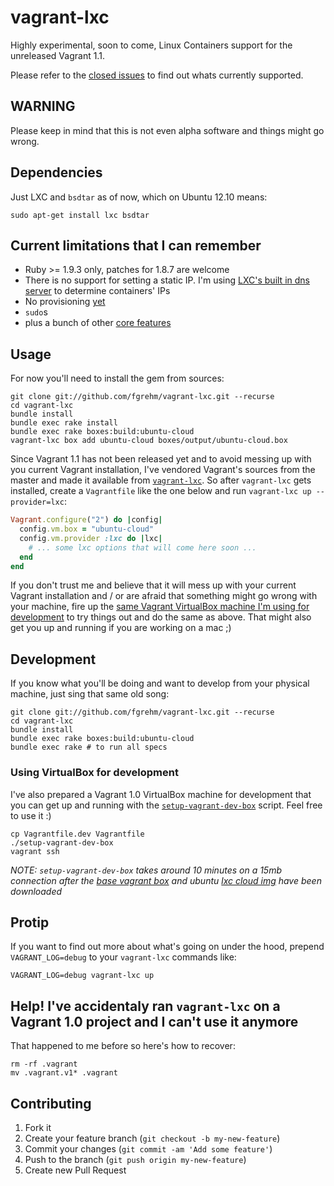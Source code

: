 # vagrant-lxc

Highly experimental, soon to come, Linux Containers support for the unreleased
Vagrant 1.1.

Please refer to the [closed issues](https://github.com/fgrehm/vagrant-lxc/issues?labels=&milestone=&page=1&state=closed)
to find out whats currently supported.


## WARNING

Please keep in mind that this is not even alpha software and things might go wrong.


## Dependencies

Just LXC and `bsdtar` as of now, which on Ubuntu 12.10 means:

```
sudo apt-get install lxc bsdtar
```


## Current limitations that I can remember

* Ruby >= 1.9.3 only, patches for 1.8.7 are welcome
* There is no support for setting a static IP. I'm using
  [LXC's built in dns server](lib/vagrant-lxc/container.rb#L100) to determine
  containers' IPs
* No provisioning [yet](https://github.com/fgrehm/vagrant-lxc/issues/16)
* `sudo`s
* plus a bunch of other [core features](https://github.com/fgrehm/vagrant-lxc/issues?labels=core&milestone=&page=1&state=open)


## Usage

For now you'll need to install the gem from sources:

```
git clone git://github.com/fgrehm/vagrant-lxc.git --recurse
cd vagrant-lxc
bundle install
bundle exec rake install
bundle exec rake boxes:build:ubuntu-cloud
vagrant-lxc box add ubuntu-cloud boxes/output/ubuntu-cloud.box
```

Since Vagrant 1.1 has not been released yet and to avoid messing up with you
current Vagrant installation, I've vendored Vagrant's sources from the master
and made it available from [`vagrant-lxc`](bin/vagrant-lxc). So after `vagrant-lxc`
gets installed, create a `Vagrantfile` like the one below and run `vagrant-lxc up --provider=lxc`:

```ruby
Vagrant.configure("2") do |config|
  config.vm.box = "ubuntu-cloud"
  config.vm.provider :lxc do |lxc|
    # ... some lxc options that will come here soon ...
  end
end
```

If you don't trust me and believe that it will mess up with your current Vagrant
installation and / or are afraid that something might go wrong with your machine,
fire up the [same Vagrant VirtualBox machine I'm using for development](#using-virtualbox-for-development)
to try things out and do the same as above. That might also get you up and running
if you are working on a mac ;)


## Development

If you know what you'll be doing and want to develop from your physical machine,
just sing that same old song:

```
git clone git://github.com/fgrehm/vagrant-lxc.git --recurse
cd vagrant-lxc
bundle install
bundle exec rake boxes:build:ubuntu-cloud
bundle exec rake # to run all specs
```

### Using VirtualBox for development

I've also prepared a Vagrant 1.0 VirtualBox machine for development that you can
get up and running with the [`setup-vagrant-dev-box`](setup-vagrant-dev-box)
script. Feel free to use it :)

```
cp Vagrantfile.dev Vagrantfile
./setup-vagrant-dev-box
vagrant ssh
```

*NOTE: `setup-vagrant-dev-box` takes around 10 minutes on a 15mb connection
after the [base vagrant box](Vagrantfile.dev#L5) and ubuntu [lxc cloud img](setup-vagrant-dev-box#L15-L16)
have been downloaded*


## Protip

If you want to find out more about what's going on under the hood, prepend `VAGRANT_LOG=debug`
to your `vagrant-lxc` commands like:

```
VAGRANT_LOG=debug vagrant-lxc up
```


## Help! I've accidentaly ran `vagrant-lxc` on a Vagrant 1.0 project and I can't use it anymore

That happened to me before so here's how to recover:

```
rm -rf .vagrant
mv .vagrant.v1* .vagrant
```


## Contributing

1. Fork it
2. Create your feature branch (`git checkout -b my-new-feature`)
3. Commit your changes (`git commit -am 'Add some feature'`)
4. Push to the branch (`git push origin my-new-feature`)
5. Create new Pull Request
